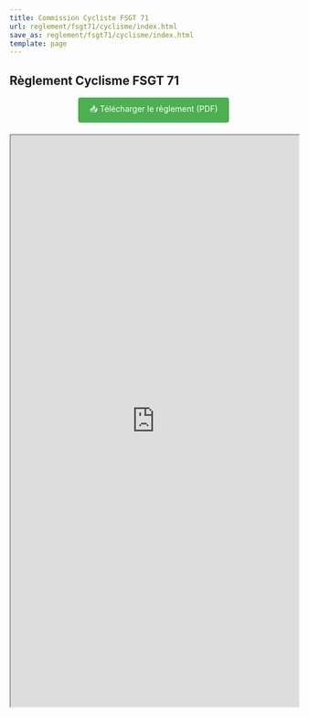 ```yaml
---
title: Commission Cycliste FSGT 71
url: reglement/fsgt71/cyclisme/index.html
save_as: reglement/fsgt71/cyclisme/index.html
template: page
---
```


## <i class="fas fa-book"></i> Règlement Cyclisme FSGT 71

<div style="text-align: center; margin-bottom: 20px;">
    <a href="https://drive.google.com/uc?export=download&id=1X3lXRROGOyZUoJSDKi9Wx-EVWdNgW-KX" class="button" style="display: inline-block; padding: 10px 20px; background-color: #4CAF50; color: white; text-decoration: none; border-radius: 4px;">
        📥 Télécharger le règlement (PDF)
    </a>
</div>

<iframe src="https://drive.google.com/file/d/1X3lXRROGOyZUoJSDKi9Wx-EVWdNgW-KX/preview" width="100%" height="1000px" frameborder="1"></iframe>
